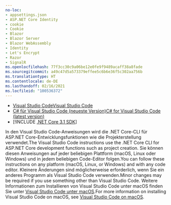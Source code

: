 ```yaml
---
no-loc:
- appsettings.json
- ASP.NET Core Identity
- cookie
- Cookie
- Blazor
- Blazor Server
- Blazor WebAssembly
- Identity
- Let's Encrypt
- Razor
- SignalR
ms.openlocfilehash: 77f3cc30c9a06be12e0fe9f9489acaff38a8fade
ms.sourcegitcommit: a49c47d5a573379effee5c6b6e36f5c302aa756b
ms.translationtype: HT
ms.contentlocale: de-DE
ms.lasthandoff: 02/16/2021
ms.locfileid: "100536372"
---
```

* [<span data-ttu-id="24810-101">Visual Studio Code</span><span class="sxs-lookup"><span data-stu-id="24810-101">Visual Studio Code</span></span>](https://code.visualstudio.com/download)
* [<span data-ttu-id="24810-102">C# für Visual Studio Code (neueste Version)</span><span class="sxs-lookup"><span data-stu-id="24810-102">C# for Visual Studio Code (latest version)</span></span>](https://marketplace.visualstudio.com/items?itemName=ms-dotnettools.csharp)
* [!INCLUDE [.NET Core 3.1 SDK](~/includes/3.1-SDK.md)]

<span data-ttu-id="24810-103">In den Visual Studio Code-Anweisungen wird die .NET Core-CLI für ASP.NET Core-Entwicklungsfunktionen wie die Projekterstellung verwendet.</span><span class="sxs-lookup"><span data-stu-id="24810-103">The Visual Studio Code instructions use the .NET Core CLI for ASP.NET Core development functions such as project creation.</span></span> <span data-ttu-id="24810-104">Sie können diesen Anweisungen auf jeder beliebigen Plattform (macOS, Linux oder Windows) und in jedem beliebigen Code-Editor folgen.</span><span class="sxs-lookup"><span data-stu-id="24810-104">You can follow these instructions on any platform (macOS, Linux, or Windows) and with any code editor.</span></span> <span data-ttu-id="24810-105">Kleinere Änderungen sind möglicherweise erforderlich, wenn Sie ein anderes Programm als Visual Studio Code verwenden.</span><span class="sxs-lookup"><span data-stu-id="24810-105">Minor changes may be required if you use something other than Visual Studio Code.</span></span> <span data-ttu-id="24810-106">Weitere Informationen zum Installieren von Visual Studio Code unter macOS finden Sie unter [Visual Studio Code unter macOS](https://code.visualstudio.com/docs/setup/mac).</span><span class="sxs-lookup"><span data-stu-id="24810-106">For more information on installing Visual Studio Code on macOS, see [Visual Studio Code on macOS](https://code.visualstudio.com/docs/setup/mac).</span></span>
